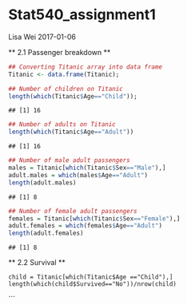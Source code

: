 Stat540\_assignment1
================
Lisa Wei
2017-01-06

\*\* 2.1 Passenger breakdown \*\*

``` r
## Converting Titanic array into data frame
Titanic <- data.frame(Titanic);

## Number of children on Titanic
length(which(Titanic$Age=="Child"));
```

    ## [1] 16

``` r
## Number of adults on Titanic
length(which(Titanic$Age=="Adult"))
```

    ## [1] 16

``` r
## Number of male adult passengers
males = Titanic[which(Titanic$Sex=="Male"),]
adult.males = which(males$Age=="Adult")
length(adult.males)
```

    ## [1] 8

``` r
## Number of female adult passengers
females = Titanic[which(Titanic$Sex=="Female"),]
adult.females = which(females$Age=="Adult")
length(adult.females)
```

    ## [1] 8

\*\* 2.2 Survival \*\*

``` survival
child = Titanic[which(Titanic$Age =="Child"),]
length(which(child$Survived=="No"))/nrow(child)
```

\`\`\`
